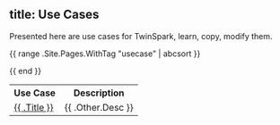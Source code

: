 title: Use Cases
----

Presented here are use cases for TwinSpark, learn, copy, modify them.

<table class="table">
<tr><th>Use Case</th> <th>Description</th></tr>

{{ range .Site.Pages.WithTag "usecase" | abcsort }}
<tr>
  <td><a href="{{ $.Rel .Url }}">{{ .Title }}</a></td>
  <td>{{ .Other.Desc }}</td>
</tr>
{{ end }}
</table>
